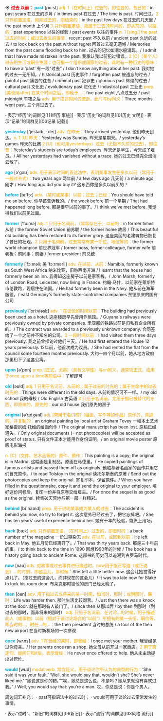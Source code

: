 ☀ <font color="red">**过去 以前：**</font>
<font color="sky blue">**past**</font> [pɑːst] 
<font color="orange">adj. 1（在时间上）过去的，即往昔的、昔日的：</font>in past years 在过去的岁月 / in times past 在过去 / The time is past. 时间已过。<font color="orange">2 只作前置定语，刚刚过去的，刚结束的：</font>in the past few days 在过去的几天里 / the past month 上个月 <font color="orange">3 只作前置定语，指属于过去的时间的，即从前的、以往的：</font>past experience 以往的经验 / past events 以往的事件 <font color="orange">n. 1 [sing.] the past 过去的时间；或过去发生的事情：</font>recent past 不久以前 / ancient past 久远的过去 / to look back on the past without regret 回首过去毫无遗憾 / Memories from the past came flooding back to him. 过去的记忆如潮水般涌现。/ I admit that I have made mistakes in the past. 我承认我以前犯过错误。<font color="orange">2 [C]（某个人）过去的生活或职业生涯；也可指一个组织或国家的过去，此时有一种历史的意味：</font>to have a ‘past’ 有一段“过去” / I don’t know anything about her past. 我对她的过去一无所知。/ historical past 历史事件 / forgotten past 被遗忘的过去 / painful past 痛苦的往昔 / criminal past 犯罪史 / glorious past 辉煌的过去 / cultural past 文化史 / evolutionary past 进化史 / industrial past 工业史 <font color="orange">prep. [美也用after] 在某个时间之后，即晚于…：</font>five past eight 八点过五分 / past midnight 午夜之后 <font color="orange">adv. 用于描述时间的流逝，此时与by同义：</font>Three months went past. 三个月过去了。

· 表示“经历”的词群见[[11经历 事迹]]
· 表示“历史”的词群见[[01历史 文明]]
· 表示“记录”的词群见[[06记录 记载]]

<font color="sky blue">**yesterday**</font> ['jestədɪ, -deɪ] 
<font color="orange">adv. 在昨天：</font>They arrived yesterday. 他们昨天到达。<font color="orange">n. 1 [U] 昨天：</font>Yesterday was Sunday. 昨天是星期天。/ yesterday’s games 昨天的比赛 <font color="orange">2 [U]（也可用yesterdays）过去（尤指不久前的过去），即往昔：</font>Yesterday’s students are today’s employees. 昨天还是学生，今天成了雇员。/ All her yesterdays had vanished without a trace. 她的过去已经完全烟消云散了。

<font color="sky blue">**ago**</font> [ə'ɡəʊ] 
<font color="orange">adv. 用于表示时间的表达法中，表明某事发生在多久以前（常用于一般过去式）：</font>two years ago 两年前 / a few days ago 几天前 / a minute ago 刚才 / How long ago did you buy it? 这东西你是多久以前买的？

<font color="sky blue">**before**</font> [bɪ'fɔ:] 
<font color="orange">adv.（某时或某事）以前；过去；已经：</font>You should have told me so before. 你早该告诉我的。/ the week before 前一个星期 / That had happened long before. 那是很早以前的事了。/ I think we’ve met before. 我觉得我们以前见过面。

<font color="sky blue">**former**</font> ['fɔ:mə] 
<font color="orange">adj. 1 只用于名词前，（常常存在于）以前的：</font>in former times 从前 / the former Soviet Union 前苏联 / the former home 故居 / This beautiful old building has been restored to its former glory. 这座美丽的老建筑物已恢复了昔日的壮观。<font color="orange">2 只用于名词前，过去常常有某一职位、地位等的：</font>the former world champion 前世界冠军 / former boss, former colleague, former wife 前老板；前同事；前妻 / former president 前总统
 
<font color="sky blue">**formerly**</font> [ˈfɔ:məli; 美 ˈfɔ:rmərli]
<font color="orange">adv. 在以前、从前：</font>Namibia, formerly known as South West Africa 纳米比亚，旧称西南非洲 / I learnt that the house had formerly been an inn. 我得知这座房子以前是家客栈。/ John Marsh, formerly of London Road, Leicester, now living in France. 约翰·马什，以前家在莱斯特市伦敦路，现居住在法国。/ He had formerly been in the Navy. 他从前在海军服役。/ east Germany's formerly state-controlled companies 东德原来的国有公司

<font color="sky blue">**previously**</font> [ˈpriːviəslɪ]
<font color="orange">adv. 1 在谈论的时间以前：</font>The building had previously been used as a hotel. 这座楼房早先曾用作旅馆。/ Guyana's railways were previously owned by private companies. 圭亚那的铁路以前是归私有企业所有的。/ The contract was awarded to a previously unknown company. 合同签给了一个之前并不知名的公司。<font color="orange">2 一段时间以前：</font>I had visited them three days previously. 我之前曾探访过他们三天。/ He had first entered the House 12 years previously. 12年前，他首次成为议员。/ She had rented the flat from the council some fourteen months previously. 大约十四个月以前，她从地方政府那里租下了这套公寓。

<font color="sky blue">**upon**</font> [ə'pɒn] 
<font color="orange">prep. [正式，尤英]（具有文学性）与on同义，通常较正式，或用于once upon a time等短语中：</font>了解即可

<font color="sky blue">**old**</font> [əʊld] 
<font color="orange">adj. 1 只用于名词前，从前的；属于过去的时光的；属于生命中的过去时光的：</font>Things were different in the old days. 从前的情况可不一样。/ my old school 我的母校 / Old English 古英语 <font color="orange">2 只用于名词前，尤用于指已被替代的东西，即原来的，原先的：</font>our old house 我们原先的房子
           
<font color="sky blue">**original**</font> [əˈrɪdʒənl]
<font color="orange">adj. [常用于名词前]（绘画、写作等的作品）原作的、真迹的、非复制的：</font>an original painting by local artist Graham Tovey 一幅本土艺术家格雷厄姆·托维的绘画创作 / The original manuscript has been lost. 原稿已经遗失。/ Only original documents (= not photocopies) will be accepted as proof of status. 只有文件正本才能用作身份证明。/ an original movie poster 原版电影海报

<font color="orange">n. [C]（文件、艺术品等的）原件、原作：</font>This painting is a copy; the original is in Madrid. 这幅画是复制品，原画在马德里。/ He copied paintings of famous artists and passed them off as originals. 他临摹著名画家的画作并用它们冒充原作。/ to read Tolstoy in the original 读托尔斯泰的原著 / Send out the photocopies and keep the original. 寄复印本，保留原件。/ When you have filled in the questionnaire, copy it and send the original to your employer. 填好这份问卷后，复印一份并将原卷交给雇主。/ For once the sequel is as good as the original. 续集破天荒地与第一部一样精彩。

<font color="sky blue">**behind**</font> [bɪ'haɪnd] 
<font color="orange">prep. 用于说明某事成为某人的过去：</font>The accident is behind you now, so try to forget it. 这次意外已经过去了，把它忘掉吧。/ She has ten years’ useful experience behind her. 她有十年的经验，能派上用场。

<font color="sky blue">**back**</font> [bæk] 
<font color="orange">adj. 只作前置定语，（在时间上）过去的，即旧时的：</font>a back number of the magazine 一份过期杂志 <font color="orange">adv. 在以前，或回到以前：</font>He left back in May. 他五月份已经离开了。/ That was thirty years back. 那是三十年前的事。/ to think back to the time in 1990 回想1990年的时候 / The book has a history going back to ancient Rome. 这部书的历史可以追溯到古罗马时代。

<font color="sky blue">**now**</font> [naʊ] 
<font color="orange">adv. 对故事或过去事件进行描述时，now用于指正写道（或正说到）…的时刻，即这会儿，那时候：</font>She felt a little better now. 这会儿她觉得好点儿了。（指过去的这会儿，而非现在的这会儿）/ It was too late now for Blake to lock his room door. 布莱克那时锁他的房门已经太晚了。

<font color="sky blue">**then**</font> [ðen] 
<font color="orange">adv. 用于指过去或将来的某一时间，如当时，那时；或到那时，届时：</font>Life was harder then. 那时生活比较艰苦。/ Just then there was a knock at the door. 就在那时有人敲门了。/ since then 从那以后 / by then 到那时（到过去的那时，而非将来的那时） <font color="orange">adj. 只用于名词前，在讨论…的时候，用于描述此人（或事物）以前（相对于该讨论场合的“以前”）所拥有的某一头衔、职位等，即当时的…，时任…的…：</font>the then president 当时的总统 / a tour of the then new airport 在当时新机场的一次参观

<font color="sky blue">**once**</font> [wʌns] 
<font color="orange">adv. 1 在曾经的某时，即曾经：</font>I once met your mother. 我曾经见过你母亲。/ Her parents once ran a shop. 她父母从前开过一家商店。<font color="orange">2 用于否定句、疑问句和if后，表示曾经：</font>He never once offered to help. 他从未主动提出过帮忙。

<font color="sky blue">**would**</font> [wʊd] 
<font color="orange">modal verb. 常含贬义，用于谈论你所认为的典型的行为：</font>‘She said it was your fault.’ ‘Well, she would say that, wouldn’t she? She’s never liked me.’ “她说这是你的错。”“唉，她总是这么说，不是吗？她从来就没有喜欢过我。” / Well, you would say that: you’re a man. 哎，你总是说：你是个男人。 

周边词汇补充：
· past可指语法中的过去时；
· would可用于谈论过去常常发生的事情。

· 表示“过时”、“新旧”的词群见[[06新旧]]
· 表示“流行”的词群见[[03风格 流行]]
